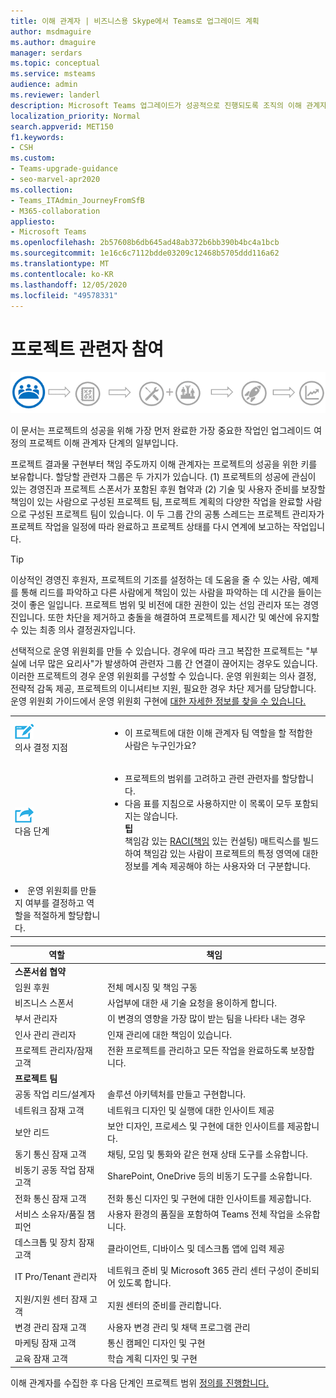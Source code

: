 ```yaml
---
title: 이해 관계자 | 비즈니스용 Skype에서 Teams로 업그레이드 계획
author: msdmaguire
ms.author: dmaguire
manager: serdars
ms.topic: conceptual
ms.service: msteams
audience: admin
ms.reviewer: landerl
description: Microsoft Teams 업그레이드가 성공적으로 진행되도록 조직의 이해 관계자를 구성하는 방법을 배워야 합니다.
localization_priority: Normal
search.appverid: MET150
f1.keywords:
- CSH
ms.custom:
- Teams-upgrade-guidance
- seo-marvel-apr2020
ms.collection:
- Teams_ITAdmin_JourneyFromSfB
- M365-collaboration
appliesto:
- Microsoft Teams
ms.openlocfilehash: 2b57608b6db645ad48ab372b6bb390b4bc4a1bcb
ms.sourcegitcommit: 1e16c6c7112bdde03209c12468b5705ddd116a62
ms.translationtype: MT
ms.contentlocale: ko-KR
ms.lasthandoff: 12/05/2020
ms.locfileid: "49578331"
---
```

# <a name="enlist-your-project-stakeholders"></a>프로젝트 관련자 참여

![업그레이드 여정의 이해 관계자 상태를 보여주는 그림](media/upgrade-banner-stakeholders.png "프로젝트 관련자 팀을 모으는 데 주안점 있는 업그레이드 단계")

이 문서는 프로젝트의 성공을 위해 가장 먼저 완료한 가장 중요한 작업인 업그레이드 여정의 프로젝트 이해 관계자 단계의 일부입니다.

프로젝트 결과물 구현부터 책임 주도까지 이해 관계자는 프로젝트의 성공을 위한 키를 보유합니다. 할당할 관련자 그룹은 두 가지가 있습니다. (1) 프로젝트의 성공에 관심이 있는 경영진과 프로젝트 스폰서가 포함된 후원 협약과 (2) 기술 및 사용자 준비를 보장할 책임이 있는 사람으로 구성된 프로젝트 팀, 프로젝트 계획의 다양한 작업을 완료할 사람으로 구성된 프로젝트 팀이 있습니다.   이 두 그룹 간의 공통 스레드는 프로젝트 관리자가 프로젝트 작업을 일정에 따라 완료하고 프로젝트 상태를 다시 연계에 보고하는 작업입니다.

> [!Tip]
> 이상적인 경영진 후원자, 프로젝트의 기조를 설정하는 데 도움을 줄 수 있는 사람, 예제를 통해 리드를 파악하고 다른 사람에게 책임이 있는 사람을 파악하는 데 시간을 들이는 것이 좋은 일입니다. 프로젝트 범위 및 비전에 대한 권한이 있는 선임 관리자 또는 경영진입니다. 또한 차단을 제거하고 충돌을 해결하여 프로젝트를 제시간 및 예산에 유지할 수 있는 최종 의사 결정권자입니다.

선택적으로 운영 위원회를 만들 수 있습니다. 경우에 따라 크고 복잡한 프로젝트는 "부실에 너무 많은 요리사"가 발생하여 관련자 그룹 간 연결이 끊어지는 경우도 있습니다. 이러한 프로젝트의 경우 운영 위원회를 구성할 수 있습니다. 운영 위원회는 의사 결정, 전략적 감독 제공, 프로젝트의 이니셔티브 지원, 필요한 경우 차단 제거를 담당합니다. 운영 위원회 가이드에서 운영 위원회 구현에 [대한 자세한 정보를 찾을 수 있습니다.](https://aka.ms/SteeringCommittee)

| | |
|---|---|
| ![의사 결정 지점을 묘사하는 아이콘](media/audio_conferencing_image7.png) <br/>의사 결정 지점 | <ul><li>이 프로젝트에 대한 이해 관계자 팀 역할을 할 적합한 사람은 누구인가요?</li></ul> |
| ![다음 단계를 묘사하는 아이콘](media/audio_conferencing_image9.png)<br/>다음 단계 | <ul><li>프로젝트의 범위를 고려하고 관련 관련자를 할당합니다.</li><li>다음 표를 지침으로 사용하지만 이 목록이 모두 포함되지는 않습니다.<br><strong>팁</strong><br>책임감 있는 [RACI(책임](https://en.wikipedia.org/wiki/Responsibility_assignment_matrix) 있는 컨설팅) 매트릭스를 빌드하여 책임감 있는 사람이 프로젝트의 특정 영역에 대한 정보를 계속 제공해야 하는 사용자와 더 구분합니다.</li> |
| <li>운영 위원회를 만들지 여부를 결정하고 역할을 적절하게 할당합니다.</li></ul> | |

| 역할 | 책임 |
|---|---|
| **스폰서쉽 협약** | |
| 임원 후원 | 전체 메시징 및 책임 구동 |
| 비즈니스 스폰서 | 사업부에 대한 새 기술 요청을 용이하게 합니다. |
| 부서 관리자 | 이 변경의 영향을 가장 많이 받는 팀을 나타타 내는 경우 |
| 인사 관리 관리자 | 인재 관리에 대한 책임이 있습니다. |
| 프로젝트 관리자/잠재 고객 | 전환 프로젝트를 관리하고 모든 작업을 완료하도록 보장합니다. |
| **프로젝트 팀** | |
| 공동 작업 리드/설계자 | 솔루션 아키텍처를 만들고 구현합니다. |
| 네트워크 잠재 고객 | 네트워크 디자인 및 실행에 대한 인사이트 제공 |
| 보안 리드 | 보안 디자인, 프로세스 및 구현에 대한 인사이트를 제공합니다. |
| 동기 통신 잠재 고객 | 채팅, 모임 및 통화와 같은 현재 상태 도구를 소유합니다. |
| 비동기 공동 작업 잠재 고객 | SharePoint, OneDrive 등의 비동기 도구를 소유합니다. |
| 전화 통신 잠재 고객 | 전화 통신 디자인 및 구현에 대한 인사이트를 제공합니다. |
| 서비스 소유자/품질 챔피언 | 사용자 환경의 품질을 포함하여 Teams 전체 작업을 소유합니다. |
| 데스크톱 및 장치 잠재 고객 | 클라이언트, 디바이스 및 데스크톱 앱에 입력 제공 |
| IT Pro/Tenant 관리자 | 네트워크 준비 및 Microsoft 365 관리 센터 구성이 준비되어 있도록 합니다. |
| 지원/지원 센터 잠재 고객 | 지원 센터의 준비를 관리합니다. |
| 변경 관리 잠재 고객 | 사용자 변경 관리 및 채택 프로그램 관리 |
| 마케팅 잠재 고객 | 통신 캠페인 디자인 및 구현 |
| 교육 잠재 고객 | 학습 계획 디자인 및 구현 |

이해 관계자를 수집한 후 다음 단계인 프로젝트 범위 [정의를 진행합니다.](https://aka.ms/SkypetoTeams-Scope)
